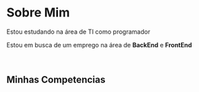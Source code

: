 <h1>Sobre Mim</h1>
<p>Estou estudando na área de TI como programador</p>
<p>Estou em busca de um emprego na área de <b>BackEnd</b> e <b>FrontEnd</b></p>
<br>
<h2><b>Minhas Competencias</b></h2>
